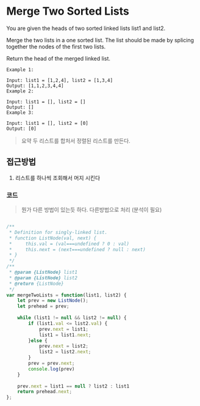 # Merge Two Sorted Lists

You are given the heads of two sorted linked lists list1 and list2.

Merge the two lists in a one sorted list. The list should be made by splicing together the nodes of the first two lists.

Return the head of the merged linked list.

```text
Example 1:

Input: list1 = [1,2,4], list2 = [1,3,4]
Output: [1,1,2,3,4,4]
Example 2:

Input: list1 = [], list2 = []
Output: []
Example 3:

Input: list1 = [], list2 = [0]
Output: [0]
```

> 요약 두 리스트를 합처서 정렬된 리스트를 만든다.

## 접근방법

1. 리스트를 하나씩 조회해서 머지 시킨다

### 코드 

> 뭔가 다른 방법이 있는듯 하다. 다른방법으로 처리 (분석이 필요)

```javascript

/**
 * Definition for singly-linked list.
 * function ListNode(val, next) {
 *     this.val = (val===undefined ? 0 : val)
 *     this.next = (next===undefined ? null : next)
 * }
 */
/**
 * @param {ListNode} list1
 * @param {ListNode} list2
 * @return {ListNode}
 */
var mergeTwoLists = function(list1, list2) {
    let prev = new ListNode();
    let prehead = prev;
    
    while (list1 != null && list2 != null) {
        if (list1.val <= list2.val) {
            prev.next = list1;
            list1 = list1.next;
        }else {
            prev.next = list2;
            list2 = list2.next;
        }
        prev = prev.next;
        console.log(prev)
    }
    
    prev.next = list1 == null ? list2 : list1
    return prehead.next;
};

```






